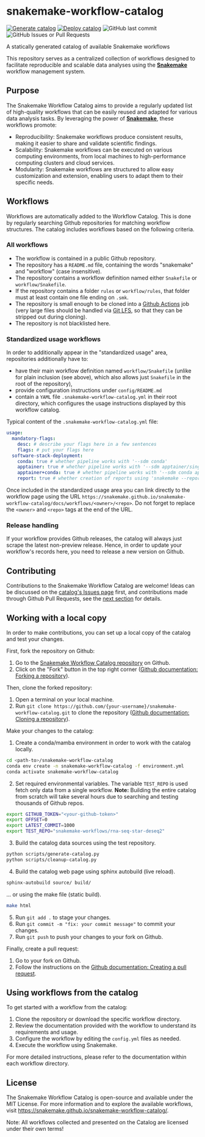 # snakemake-workflow-catalog

[![Generate catalog](https://github.com/snakemake/snakemake-workflow-catalog/actions/workflows/generate.yml/badge.svg)](https://github.com/snakemake/snakemake-workflow-catalog/actions/workflows/generate.yml)
[![Deploy catalog](https://github.com/snakemake/snakemake-workflow-catalog/actions/workflows/deploy.yml/badge.svg)](https://github.com/snakemake/snakemake-workflow-catalog/actions/workflows/deploy.yml)
![GitHub last commit](https://img.shields.io/github/last-commit/snakemake/snakemake-workflow-catalog?label=latest%20update)
![GitHub Issues or Pull Requests](https://img.shields.io/github/issues/snakemake/snakemake-workflow-catalog)

A statically generated catalog of available Snakemake workflows

This repository serves as a centralized collection of workflows designed to facilitate reproducible and scalable data analyses using the [**Snakemake**](https://snakemake.github.io/) workflow management system.

## Purpose

The Snakemake Workflow Catalog aims to provide a regularly updated list of high-quality workflows that can be easily reused and adapted for various data analysis tasks. By leveraging the power of [**Snakemake**](https://snakemake.github.io/), these workflows promote:

- Reproducibility: Snakemake workflows produce consistent results, making it easier to share and validate scientific findings.
- Scalability: Snakemake workflows can be executed on various computing environments, from local machines to high-performance computing clusters and cloud services.
- Modularity: Snakemake workflows are structured to allow easy customization and extension, enabling users to adapt them to their specific needs.

## Workflows

Workflows are automatically added to the Workflow Catalog. This is done by regularly searching Github repositories for matching workflow structures. The catalog includes workflows based on the following criteria.

### All workflows

- The workflow is contained in a public Github repository.
- The repository has a `README.md` file, containing the words "snakemake" and "workflow" (case insensitive).
- The repository contains a workflow definition named either `Snakefile` or `workflow/Snakefile`.
- If the repository contains a folder `rules` or `workflow/rules`, that folder must at least contain one file ending on `.smk`.
- The repository is small enough to be cloned into a [Github Actions](https://docs.github.com/en/actions/about-github-actions/understanding-github-actions) job (very large files should be handled via [Git LFS](https://docs.github.com/en/repositories/working-with-files/managing-large-files), so that they can be stripped out during cloning).
- The repository is not blacklisted here.

### Standardized usage workflows

In order to additionally appear in the "standardized usage" area, repositories additionally have to:

- have their main workflow definition named `workflow/Snakefile` (unlike for plain inclusion (see above), which also allows just `Snakefile` in the root of the repository),
- provide configuration instructions under `config/README.md`
- contain a `YAML` file `.snakemake-workflow-catalog.yml` in their root directory, which configures the usage instructions displayed by this workflow catalog.

Typical content of the `.snakemake-workflow-catalog.yml` file:

```yaml
usage:
  mandatory-flags:
    desc: # describe your flags here in a few sentences
    flags: # put your flags here
  software-stack-deployment:
    conda: true # whether pipeline works with '--sdm conda'
    apptainer: true # whether pipeline works with '--sdm apptainer/singularity'
    apptainer+conda: true # whether pipeline works with '--sdm conda apptainer/singularity'
    report: true # whether creation of reports using 'snakemake --report report.zip' is supported
```

Once included in the standardized usage area you can link directly to the workflow page using the URL `https://snakemake.github.io/snakemake-workflow-catalog/docs/workflows/<owner>/<repo>`. Do not forget to replace the `<owner>` and `<repo>` tags at the end of the URL.

### Release handling

If your workflow provides Github releases, the catalog will always just scrape the latest non-preview release. Hence, in order to update your workflow's records here, you need to release a new version on Github.

## Contributing

Contributions to the Snakemake Workflow Catalog are welcome!
Ideas can be discussed on the [catalog's Issues page](https://github.com/snakemake/snakemake-workflow-catalog/issues) first, and contributions made through Github Pull Requests, see the [next section](#working-with-a-local-copy) for details.

## Working with a local copy

In order to make contributions, you can set up a local copy of the catalog and test your changes.

First, fork the repository on Github:

1. Go to the [Snakemake Workflow Catalog repository](https://github.com/snakemake/snakemake-workflow-catalog) on Github.
2. Click on the "Fork" button in the top right corner ([Github documentation: Forking a repository](https://docs.github.com/en/pull-requests/collaborating-with-pull-requests/working-with-forks/fork-a-repo)).

Then, clone the forked repository:

1. Open a terminal on your local machine.
2. Run `git clone https://github.com/{your-username}/snakemake-workflow-catalog.git` to clone the repository ([Github documentation: Cloning a repository](https://docs.github.com/en/repositories/creating-and-managing-repositories/cloning-a-repository)).

Make your changes to the catalog:

1. Create a conda/mamba environment in order to work with the catalog locally.

```bash
cd <path-to>/snakemake-workflow-catalog
conda env create -n snakemake-workflow-catalog -f environment.yml
conda activate snakemake-workflow-catalog
```

2. Set required environmental variables. The variable `TEST_REPO` is used fetch only data from a single workflow.
   **Note:** Building the entire catalog from scratch will take several hours due to searching and testing thousands of Github repos.

```bash
export GITHUB_TOKEN="<your-github-token>"
export OFFSET=0
export LATEST_COMMIT=1000
export TEST_REPO="snakemake-workflows/rna-seq-star-deseq2"
```

3. Build the catalog data sources using the test repository.

```bash
python scripts/generate-catalog.py
python scripts/cleanup-catalog.py
```

4. Build the catalog web page using sphinx autobuild (live reload).

```bash
sphinx-autobuild source/ build/
```

... or using the make file (static build).

```bash
make html
```

5. Run `git add .` to stage your changes.
6. Run `git commit -m "fix: your commit message"` to commit your changes.
7. Run `git push` to push your changes to your fork on Github.

Finally, create a pull request:

1. Go to your fork on Github.
2. Follow the instructions on the [Github documentation: Creating a pull request](https://docs.github.com/en/pull-requests/collaborating-with-pull-requests/proposing-changes-to-your-work-with-pull-requests/creating-a-pull-request).

## Using workflows from the catalog

To get started with a workflow from the catalog:

1. Clone the repository or download the specific workflow directory.
2. Review the documentation provided with the workflow to understand its requirements and usage.
3. Configure the workflow by editing the `config.yml` files as needed.
4. Execute the workflow using Snakemake.

For more detailed instructions, please refer to the documentation within each workflow directory.

## License

The Snakemake Workflow Catalog is open-source and available under the MIT License.
For more information and to explore the available workflows, visit https://snakemake.github.io/snakemake-workflow-catalog/.

Note: All workflows collected and presented on the Catalog are licensed under their own terms!
